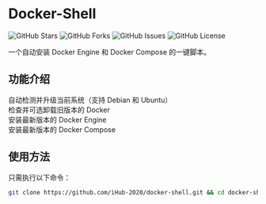 # Docker-Shell

![GitHub Stars](https://img.shields.io/github/stars/iHub-2020/docker-shell?style=social)
![GitHub Forks](https://img.shields.io/github/forks/iHub-2020/docker-shell?style=social)
![GitHub Issues](https://img.shields.io/github/issues/iHub-2020/docker-shell)
![GitHub License](https://img.shields.io/github/license/iHub-2020/docker-shell)

一个自动安装 Docker Engine 和 Docker Compose 的一键脚本。

## 功能介绍

自动检测并升级当前系统（支持 Debian 和 Ubuntu）  
检查并可选卸载旧版本的 Docker  
安装最新版本的 Docker Engine  
安装最新版本的 Docker Compose  

## 使用方法

只需执行以下命令：

```sh
git clone https://github.com/iHub-2020/docker-shell.git && cd docker-shell && chmod +x install_docker.sh && ./install_docker.sh
